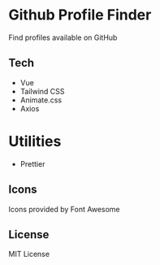 # Github Profile Finder

Find profiles available on GitHub

## Tech

- Vue
- Tailwind CSS
- Animate.css
- Axios

# Utilities

- Prettier

## Icons

Icons provided by Font Awesome

## License

MIT License